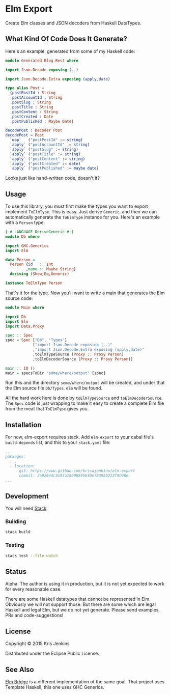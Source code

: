 # Elm Export

Create Elm classes and JSON decoders from Haskell DataTypes.

## What Kind Of Code Does It Generate?

Here's an example, generated from some of my Haskell code:

```elm
module Generated.Blog.Rest where

import Json.Decode exposing (..)

import Json.Decode.Extra exposing (apply,date)

type alias Post =
  {postPostId : String
  ,postAccountId : String
  ,postSlug : String
  ,postTitle : String
  ,postContent : String
  ,postCreated : Date
  ,postPublished : Maybe Date}

decodePost : Decoder Post
decodePost = Post
  `map`   ("postPostId" := string)
  `apply` ("postAccountId" := string)
  `apply` ("postSlug" := string)
  `apply` ("postTitle" := string)
  `apply` ("postContent" := string)
  `apply` ("postCreated" := date)
  `apply` ("postPublished" := maybe date)
```

Looks just like hand-written code, doesn't it?

## Usage

To use this library, you must first make the types you want to export
implement `ToElmType`. This is easy. Just derive `Generic`, and then
we can automatically generate the `ToElmType` instance for you. Here's
an example with a `Person` type:

```haskell
{-# LANGUAGE DeriveGeneric #-}
module Db where

import GHC.Generics
import Elm

data Person =
  Person {id   :: Int
         ,name :: Maybe String}
  deriving (Show,Eq,Generic)

instance ToElmType Person
```

That's it for the type. Now you'll want to write a main that generates
the Elm source code:

```haskell
module Main where

import Db
import Elm
import Data.Proxy

spec :: Spec
spec = Spec ["Db", "Types"]
            ["import Json.Decode exposing (..)"
            ,"import Json.Decode.Extra exposing (apply,date)"
            ,toElmTypeSource (Proxy :: Proxy Person)
            ,toElmDecoderSource (Proxy :: Proxy Person)]

main :: IO ()
main = specsToDir "some/where/output" [spec]
```

Run this and the directory `some/where/output` will be created, and
under that the Elm source file `Db/Types.elm` will be found.

All the hard work here is done by `toElmTypeSource` and
`toElmDecoderSource`. The `Spec` code is just wrapping to make it easy
to create a complete Elm file from the meat that `ToElmType` gives
you.

## Installation

For now, elm-export requires stack. Add `elm-export` to your cabal
file's `build-depends` list, and this to your `stack.yaml` file:

```yaml
...
packages:
  ...
  - location:
      git: https://www.github.com/krisajenkins/elm-export
      commit: 2a026e4c3a93a18006595636e783955223f9b98e
...
```

## Development

You will need [Stack](https://github.com/commercialhaskell/stack).

### Building

```sh
stack build
```

### Testing

```sh
stack test --file-watch
```

## Status

Alpha. The author is using it in production, but it is not yet
expected to work for every reasonable case.

There are some Haskell datatypes that cannot be represented in
Elm. Obviously we will not support those. But there are some which are
legal Haskell and legal Elm, but we do not yet generate. Please send
examples, PRs and code-suggestions!

## License

Copyright © 2015 Kris Jenkins

Distributed under the Eclipse Public License.

## See Also

[Elm Bridge](https://hackage.haskell.org/package/elm-bridge) is a
different implementation of the same goal. That project uses Template
Haskell, this one uses GHC Generics.
